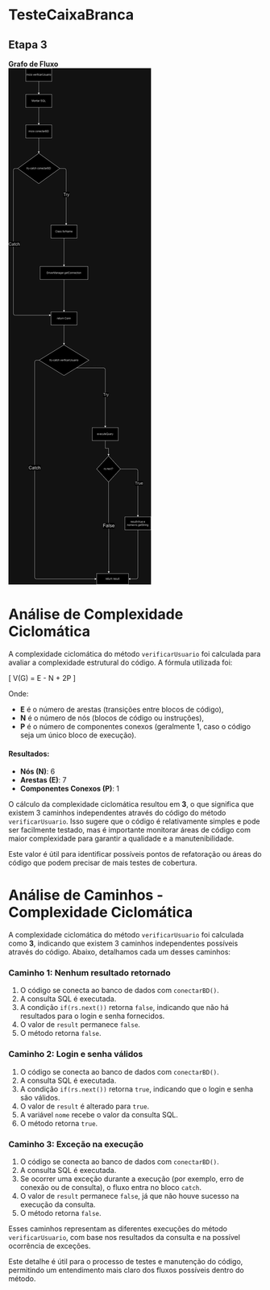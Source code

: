 # TesteCaixaBranca

<h2> Etapa 3 </h2>

<b> Grafo de Fluxo </b>
<br>
<img src="grafo de Fluxo.jpg" alt="Grafo de fluxo" style="max-width: 100%; height: auto;">

# Análise de Complexidade Ciclomática

A complexidade ciclomática do método `verificarUsuario` foi calculada para avaliar a complexidade estrutural do código. A fórmula utilizada foi:

\[
V(G) = E - N + 2P
\]

Onde:
- **E** é o número de arestas (transições entre blocos de código),
- **N** é o número de nós (blocos de código ou instruções),
- **P** é o número de componentes conexos (geralmente 1, caso o código seja um único bloco de execução).

#### Resultados:
- **Nós (N)**: 6
- **Arestas (E)**: 7
- **Componentes Conexos (P)**: 1

O cálculo da complexidade ciclomática resultou em **3**, o que significa que existem 3 caminhos independentes através do código do método `verificarUsuario`. Isso sugere que o código é relativamente simples e pode ser facilmente testado, mas é importante monitorar áreas de código com maior complexidade para garantir a qualidade e a manutenibilidade.

Este valor é útil para identificar possíveis pontos de refatoração ou áreas do código que podem precisar de mais testes de cobertura.

# Análise de Caminhos - Complexidade Ciclomática

A complexidade ciclomática do método `verificarUsuario` foi calculada como **3**, indicando que existem 3 caminhos independentes possíveis através do código. Abaixo, detalhamos cada um desses caminhos:

### Caminho 1: Nenhum resultado retornado
1. O código se conecta ao banco de dados com `conectarBD()`.
2. A consulta SQL é executada.
3. A condição `if(rs.next())` retorna `false`, indicando que não há resultados para o login e senha fornecidos.
4. O valor de `result` permanece `false`.
5. O método retorna `false`.

### Caminho 2: Login e senha válidos
1. O código se conecta ao banco de dados com `conectarBD()`.
2. A consulta SQL é executada.
3. A condição `if(rs.next())` retorna `true`, indicando que o login e senha são válidos.
4. O valor de `result` é alterado para `true`.
5. A variável `nome` recebe o valor da consulta SQL.
6. O método retorna `true`.

### Caminho 3: Exceção na execução
1. O código se conecta ao banco de dados com `conectarBD()`.
2. A consulta SQL é executada.
3. Se ocorrer uma exceção durante a execução (por exemplo, erro de conexão ou de consulta), o fluxo entra no bloco `catch`.
4. O valor de `result` permanece `false`, já que não houve sucesso na execução da consulta.
5. O método retorna `false`.

Esses caminhos representam as diferentes execuções do método `verificarUsuario`, com base nos resultados da consulta e na possível ocorrência de exceções.

Este detalhe é útil para o processo de testes e manutenção do código, permitindo um entendimento mais claro dos fluxos possíveis dentro do método.

